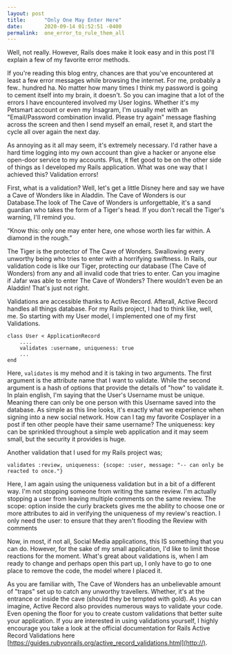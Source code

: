 ```yaml
---
layout: post
title:      "Only One May Enter Here"
date:       2020-09-14 01:52:51 -0400
permalink:  one_error_to_rule_them_all
---
```



Well, not really. However, Rails does make it look easy and in this post I'll explain a few of my favorite error methods.

If you're reading this blog entry, chances are that you've encountered at least a few error messages while browsing the internet. For me, probably a few.. hundred ha. No matter how many times I think my password is going to cement itself into my brain, it doesn't. So you can imagine that a lot of the errors I have encountered involved my User logins. Whether it's my Petsmart account or even my Insagram, I'm usually met with an "Email/Password combination invalid. Please try again" message flashing across the screen and then I send myself an email, reset it, and start the cycle all over again the next day.

As annoying as it all may seem, it's extremely necessary. I'd rather have a hard time logging into my own account than give a hacker or anyone else open-door service to my accounts. Plus, it flet good to be on the other side of things as I developed my Rails application. What was one way that I achieved this? Validation errors!

First, what is a validation? Well, let's get a little Disney here and say we have a Cave of Wonders like in Aladdin. The Cave of Wonders is our Database.The look of The Cave of Wonders is unforgettable, it's a sand guardian who takes the form of a Tiger's head. If you don't recall the Tiger's warning, I'll remind you. 

“Know this: only one may enter here, one whose worth lies far within. A diamond in the rough.”

The Tiger is the protector of The Cave of Wonders. Swallowing every unworthy being who tries to enter with a horrifying swiftness. In Rails, our validation code is like our Tiger, protecting our database (The Cave of Wonders) from any and all invalid code that tries to enter. Can you imagine if Jafar was able to enter The Cave of Wonders? There wouldn't even be an Aladdin! That's just not right.

Validations are accessible thanks to Active Record. Afterall, Active Record handles all things database. For my Rails project, I had to think like, well, me. So starting with my User model, I implemented one of my first Validations.

```
class User < ApplicationRecord
	....
	validates :username, uniqueness: true
	...
end
```

Here, `validates` is my mehod and it is taking in two  arguments. The first argument is the attribute name that I want to validate. While the second argument is a hash of options that provide the details of "how" to validate it. In plain english, I'm saying that the User's Username must be unique. Meaning there can only be one person with this Username saved into the database. As simple as this line looks, it's exactly what we experience when signing into a new social network. How can I tag my favorite Cosplayer in a post if ten other people have their same username? The uniqueness: key can be sprinkled throughout a simple web application and it may seem small, but the security it provides is huge.

Another validation that I used for my Rails project was;

```
validates :review, uniqueness: {scope: :user, message: "-- can only be reacted to once."}
```

Here, I am again using the uniqueness validation but in a bit of a different way. I'm not stopping someone from writing the same review. I'm actually stopping a user from leaving multiple comments on the same review. The scope: option inside the curly brackets gives me the ability to choose one or more attributes to aid in verifying the uniqueness of my review's reaction. I only need the user: to ensure that they aren't flooding the Review with comments

Now, in most, if not all, Social Media applications, this IS something that you can do. However, for the sake of my small application, I'd like to limit those reactions for the moment. What's great about validations is, when I am ready to change and perhaps open this part up, I only have to go to one place to remove the code, the model where I placed it. 

As you are familiar with, The Cave of Wonders has an unbelievable amount of "traps" set up to catch any unworthy travellers. Whether, it's at the entrance or inside the cave (should they be tempted with gold). As you can imagine, Active Record also provides numerous ways to validate your code. Even opening the floor for you to create custom validations that better suite your application. If you are interested in using validations yourself, I highly encourage you take a look at the official documentation for Rails Active Record Validations here [https://guides.rubyonrails.org/active_record_validations.html](http://).



